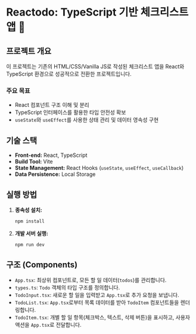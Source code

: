 # Reactodo: TypeScript 기반 체크리스트 앱 📝

## 프로젝트 개요

이 프로젝트는 기존의 HTML/CSS/Vanilla JS로 작성된 체크리스트 앱을 React와 TypeScript 환경으로 성공적으로 전환한 프로젝트입니다.

### 주요 목표

- React 컴포넌트 구조 이해 및 분리
- TypeScript 인터페이스를 활용한 타입 안전성 확보
- `useState`와 `useEffect`를 사용한 상태 관리 및 데이터 영속성 구현

## 기술 스택

- **Front-end:** React, TypeScript
- **Build Tool:** Vite
- **State Management:** React Hooks (`useState`, `useEffect`, `useCallback`)
- **Data Persistence:** Local Storage

## 실행 방법

1.  **종속성 설치:**
    ```bash
    npm install
    ```
2.  **개발 서버 실행:**
    ```bash
    npm run dev
    ```

## 구조 (Components)

- `App.tsx`: 최상위 컴포넌트로, 모든 할 일 데이터(`todos`)를 관리합니다.
- `types.ts`: `Todo` 객체의 타입 구조를 정의합니다.
- `TodoInput.tsx`: 새로운 할 일을 입력받고 `App.tsx`로 추가 요청을 보냅니다.
- `TodoList.tsx`: `App.tsx`로부터 목록 데이터를 받아 `TodoItem` 컴포넌트들을 렌더링합니다.
- `TodoItem.tsx`: 개별 할 일 항목(체크박스, 텍스트, 삭제 버튼)을 표시하고, 사용자 액션을 `App.tsx`로 전달합니다.
